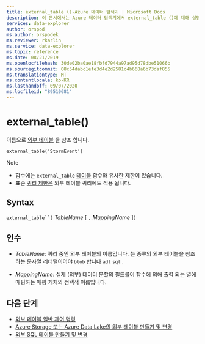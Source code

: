 ```yaml
---
title: external_table ()-Azure 데이터 탐색기 | Microsoft Docs
description: 이 문서에서는 Azure 데이터 탐색기에서 external_table ()에 대해 설명 합니다.
services: data-explorer
author: orspod
ms.author: orspodek
ms.reviewer: rkarlin
ms.service: data-explorer
ms.topic: reference
ms.date: 08/21/2019
ms.openlocfilehash: 30de02ba0ae18fbfd7944a97ad95d78dbe51066b
ms.sourcegitcommit: 08c54dabc1efe3d4e2d2581c4b668a6b73daf855
ms.translationtype: MT
ms.contentlocale: ko-KR
ms.lasthandoff: 09/07/2020
ms.locfileid: "89510681"
---
```

# <a name="external_table"></a>external_table()

이름으로 [외부 테이블](schema-entities/externaltables.md) 을 참조 합니다.

```kusto
external_table('StormEvent')
```

> [!NOTE]
> * 함수에는 `external_table` [테이블](tablefunction.md) 함수와 유사한 제한이 있습니다.
> * 표준 [쿼리 제한은](../concepts/querylimits.md) 외부 테이블 쿼리에도 적용 됩니다.

## <a name="syntax"></a>Syntax

`external_table``(` *TableName* [ `,` *MappingName* ]`)`

## <a name="arguments"></a>인수

* *TableName*: 쿼리 중인 외부 테이블의 이름입니다.
  는 종류의 외부 테이블을 참조 하는 문자열 리터럴이어야 `blob` 합니다 `adl` `sql` .

* *MappingName*: 실제 (외부) 데이터 분할의 필드를이 함수에 의해 출력 되는 열에 매핑하는 매핑 개체의 선택적 이름입니다.

## <a name="next-steps"></a>다음 단계

* [외부 테이블 일반 제어 명령](../management/externaltables.md)
* [Azure Storage 또는 Azure Data Lake의 외부 테이블 만들기 및 변경](../management/external-tables-azurestorage-azuredatalake.md)
* [외부 SQL 테이블 만들기 및 변경](../management/external-sql-tables.md)
